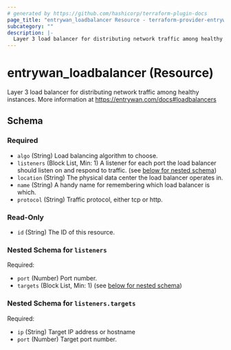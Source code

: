 ```yaml
---
# generated by https://github.com/hashicorp/terraform-plugin-docs
page_title: "entrywan_loadbalancer Resource - terraform-provider-entrywan"
subcategory: ""
description: |-
  Layer 3 load balancer for distributing network traffic among healthy instances.  More information at https://entrywan.com/docs#loadbalancers
---
```


# entrywan_loadbalancer (Resource)

Layer 3 load balancer for distributing network traffic among healthy instances.  More information at https://entrywan.com/docs#loadbalancers



<!-- schema generated by tfplugindocs -->
## Schema

### Required

- `algo` (String) Load balancing algorithm to choose.
- `listeners` (Block List, Min: 1) A listener for each port the load balancer should listen on and respond to traffic. (see [below for nested schema](#nestedblock--listeners))
- `location` (String) The physical data center the load balancer operates in.
- `name` (String) A handy name for remembering which load balancer is which.
- `protocol` (String) Traffic protocol, either tcp or http.

### Read-Only

- `id` (String) The ID of this resource.

<a id="nestedblock--listeners"></a>
### Nested Schema for `listeners`

Required:

- `port` (Number) Port number.
- `targets` (Block List, Min: 1) (see [below for nested schema](#nestedblock--listeners--targets))

<a id="nestedblock--listeners--targets"></a>
### Nested Schema for `listeners.targets`

Required:

- `ip` (String) Target IP address or hostname
- `port` (Number) Target port number.
